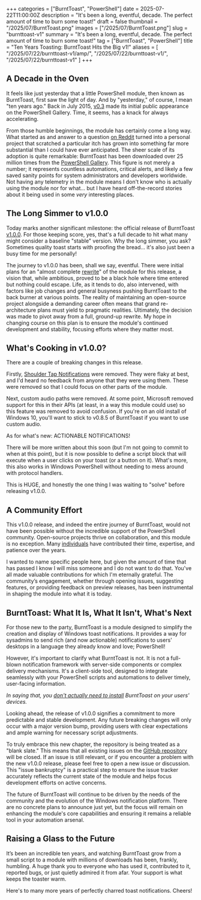 +++
categories = ["BurntToast", "PowerShell"]
date = 2025-07-22T11:00:00Z
description = "It's been a long, eventful, decade. The perfect amount of time to burn some toast!"
draft = false
thumbnail = "/2025/07/BurntToast.png"
images = ["/2025/07/BurntToast.png"]
slug = "burnttoast-v1"
summary = "It's been a long, eventful, decade. The perfect amount of time to burn some toast!"
tag = ["BurntToast", "PowerShell"]
title = "Ten Years Toasting: BurntToast Hits the Big v1!"
aliases = [
    "/2025/07/22/burnttoast-v1/amp/",
    "/2025/07/22/burnttoast-v1/",
    "/2025/07/22/burnttoast-v1"
]
+++

## A Decade in the Oven

It feels like just yesterday that a little PowerShell module, then known as BurntToast, first saw the light of day. And by "yesterday," of course, I mean "ten years ago." Back in July 2015, [v0.3](https://www.powershellgallery.com/packages/BurntToast/0.3) made its initial public appearance on the PowerShell Gallery. Time, it seems, has a knack for always accelerating.

From those humble beginnings, the module has certainly come a long way. What started as and answer to a question [on Reddit](https://www.reddit.com/r/PowerShell/comments/3drm4w/comment/ct8iixa/?utm_source=share&utm_medium=web3x&utm_name=web3xcss&utm_term=1&utm_content=share_button) turned into a personal project that scratched a particular itch has grown into something far more substantial than I could have ever anticipated. The sheer scale of its adoption is quite remarkable: BurntToast has been downloaded over 25 million times from the [PowerShell Gallery](https://www.powershellgallery.com/packages/BurntToast). This figure is not merely a number; it represents countless automations, critical alerts, and likely a few saved sanity points for system administrators and developers worldwide. Not having any telemetry in the module means I don't know who is actually using the module nor for what... but I have heard off-the-record stories about it being used in some _very_ interesting places.

## The Long Simmer to v1.0.0

Today marks another significant milestone: the official release of BurntToast [v1.0.0](https://github.com/Windos/BurntToast/releases/tag/v1.0.0). For those keeping score, yes, that's a full decade to hit what many might consider a baseline "stable" version. Why the long simmer, you ask? Sometimes quality toast starts with proofing the bread... it's also just been a busy time for me personally!

The journey to v1.0.0 has been, shall we say, eventful. There were initial plans for an "almost complete [rewrite](https://toastit.dev/2021/04/20/road-to-burnttoast-v1-1/)" of the module for this release, a vision that, while ambitious, proved to be a black hole where time entered but nothing could escape. Life, as it tends to do, also intervened, with factors like job changes and general busyness pushing BurntToast to the back burner at various points. The reality of maintaining an open-source project alongside a demanding career often means that grand re-architecture plans must yield to pragmatic realities. Ultimately, the decision was made to pivot away from a full, ground-up rewrite. My hope in changing course on this plan is to ensure the module's continued development and stability, focusing efforts where they matter most.

## What's Cooking in v1.0.0?

There are a couple of breaking changes in this release.

Firstly, [Shoulder Tap Notifications](https://toastit.dev/2019/04/01/crouton-10/) were removed. They were flaky at best, and I'd heard no feedback from anyone that they were using them. These were removed so that I could focus on other parts of the module.

Next, custom audio paths were removed. At some point, Microsoft removed support for this in their APIs (at least, in a way this module could use) so this feature was removed to avoid confusion. If you're on an old install of Windows 10, you'll want to stick to v0.8.5 of BurntToast if you want to use custom audio.

As for what's new: ACTIONABLE NOTIFICATIONS!

There will be more written about this soon (but I'm not going to commit to when at this point), but it is now possible to define a script block that will execute when a user clicks on your toast (or a button on it). What's more, this also works in Windows PowerShell without needing to mess around with protocol handlers.

This is HUGE, and honestly the one thing I was waiting to "solve" before releasing v1.0.0.

## A Community Effort

This v1.0.0 release, and indeed the entire journey of BurntToast, would not have been possible without the incredible support of the PowerShell community. Open-source projects thrive on collaboration, and this module is no exception. Many [individuals](https://github.com/Windos/BurntToast/graphs/contributors) have contributed their time, expertise, and patience over the years.

I wanted to name specific people here, but given the amount of time that has passed I know I will miss someone and I do not want to do that. You've all made valuable contributions for which I'm eternally grateful. The community’s engagement, whether through opening issues, suggesting features, or providing feedback on preview releases, has been instrumental in shaping the module into what it is today.

## BurntToast: What It Is, What It Isn't, What's Next

For those new to the party, BurntToast is a module designed to simplify the creation and display of Windows toast notifications. It provides a way for sysadmins to send rich (and now actionable) notifications to users' desktops in a language they already know and love; PowerShell!

However, it's important to clarify what BurntToast is not. It is not a full-blown notification framework with server-side components or complex delivery mechanisms. It's a client-side tool, designed to integrate seamlessly with your PowerShell scripts and automations to deliver timely, user-facing information.

_In saying that, you [don't actually need to install](https://toastit.dev/2018/08/20/crouton-8-i-like-your-code-but-i-dont-want-it-on-all-my-computers/) BurntToast on your users' devices._

Looking ahead, the release of v1.0.0 signifies a commitment to more predictable and stable development. Any future breaking changes will only occur with a major version bump, providing users with clear expectations and ample warning for necessary script adjustments.

To truly embrace this new chapter, the repository is being treated as a "blank slate." This means that all existing issues on the [GitHub repository](https://github.com/Windos/BurntToast) will be closed. If an issue is still relevant, or if you encounter a problem with the new v1.0.0 release, please feel free to open a new issue or discussion. This "issue bankruptcy" is a practical step to ensure the issue tracker accurately reflects the current state of the module and helps focus development efforts on active concerns.

The future of BurntToast will continue to be driven by the needs of the community and the evolution of the Windows notification platform. There are no concrete plans to announce just yet, but the focus will remain on enhancing the module's core capabilities and ensuring it remains a reliable tool in your automation arsenal.

## Raising a Glass to the Future

It’s been an incredible ten years, and watching BurntToast grow from a small script to a module with millions of downloads has been, frankly, humbling. A huge thank you to everyone who has used it, contributed to it, reported bugs, or just quietly admired it from afar. Your support is what keeps the toaster warm.

Here's to many more years of perfectly charred toast notifications. Cheers!
